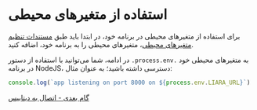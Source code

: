 # استفاده از متغیرهای محیطی 

برای استفاده از متغیرهای محیطی در برنامه خود، در ابتدا باید طبق [مستندات تنظیم متغیرهای محیطی](../../../details/envs.md)، متغیرهای محیطی را به برنامه خود، اضافه کنید.

در ادامه، شما می‌توانید با استفاده از دستور `.process.env.` به متغیرهای محیطی خود در برنامه NodeJS، دسترسی داشته باشید؛ به عنوان مثال:

```js
console.log(`app listening on port 8000 on ${process.env.LIARA_URL}`) 
```


[گام بعدی - اتصال به دیتابیس](./connect-to-db/)